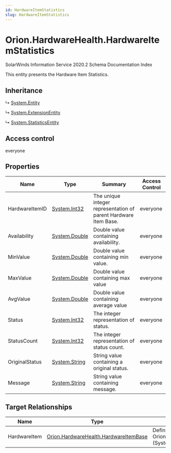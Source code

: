 ```yaml
---
id: HardwareItemStatistics
slug: HardwareItemStatistics
---
```


# Orion.HardwareHealth.HardwareItemStatistics

SolarWinds Information Service 2020.2 Schema Documentation Index

This entity presents the Hardware Item Statistics.

## Inheritance

↳ [System.Entity](./../System/Entity)

↳ [System.ExtensionEntity](./../System/ExtensionEntity)

↳ [System.StatisticsEntity](./../System/StatisticsEntity)

## Access control

everyone

## Properties

| Name | Type | Summary | Access Control |
| ------ | ------ | ------ | ------ |
| HardwareItemID | [System.Int32](https://docs.microsoft.com/en-us/dotnet/api/system.int32) | The unique integer representation of parent Hardware Item Base. | everyone |
| Availability | [System.Double](https://docs.microsoft.com/en-us/dotnet/api/system.double) | Double value containing availability. | everyone |
| MinValue | [System.Double](https://docs.microsoft.com/en-us/dotnet/api/system.double) | Double value containing min value. | everyone |
| MaxValue | [System.Double](https://docs.microsoft.com/en-us/dotnet/api/system.double) | Double value containing max value | everyone |
| AvgValue | [System.Double](https://docs.microsoft.com/en-us/dotnet/api/system.double) | Double value containing average value | everyone |
| Status | [System.Int32](https://docs.microsoft.com/en-us/dotnet/api/system.int32) | The integer representation of status. | everyone |
| StatusCount | [System.Int32](https://docs.microsoft.com/en-us/dotnet/api/system.int32) | The integer representation of status count. | everyone |
| OriginalStatus | [System.String](https://docs.microsoft.com/en-us/dotnet/api/system.string) | String value containing a original status. | everyone |
| Message | [System.String](https://docs.microsoft.com/en-us/dotnet/api/system.string) | String value containing message. | everyone |

## Target Relationships

| Name | Type | Notes |
| ------ | ------ | ------ |
| HardwareItem | [Orion.HardwareHealth.HardwareItemBase](./../Orion.HardwareHealth/HardwareItemBase) | Defined by relationship Orion.HardwareHealth.HardwareItemBaseHostsHardwareItemStatistics (System.Hosting) |

